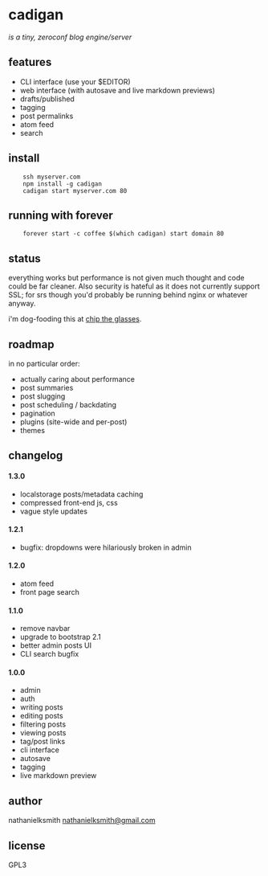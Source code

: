 # cadigan

_is a tiny, zeroconf blog engine/server_

## features

 * CLI interface (use your $EDITOR)
 * web interface (with autosave and live markdown previews)
 * drafts/published
 * tagging
 * post permalinks
 * atom feed
 * search

## install

        ssh myserver.com
        npm install -g cadigan
        cadigan start myserver.com 80

## running with forever

        forever start -c coffee $(which cadigan) start domain 80

## status

everything works but performance is not given much thought and code could be
far cleaner. Also security is hateful as it does not currently support SSL; for
srs though you'd probably be running behind nginx or whatever anyway.

i'm dog-fooding this at [chip the glasses](http://chiptheglasses.com).


## roadmap

in no particular order:

 * actually caring about performance
 * post summaries
 * post slugging
 * post scheduling / backdating
 * pagination
 * plugins (site-wide and per-post)
 * themes

## changelog

#### 1.3.0

 * localstorage posts/metadata caching
 * compressed front-end js, css
 * vague style updates

#### 1.2.1

 * bugfix: dropdowns were hilariously broken in admin

#### 1.2.0

 * atom feed
 * front page search

#### 1.1.0

 * remove navbar
 * upgrade to bootstrap 2.1
 * better admin posts UI
 * CLI search bugfix

#### 1.0.0

 * admin
 * auth
 * writing posts
 * editing posts
 * filtering posts
 * viewing posts
 * tag/post links
 * cli interface
 * autosave
 * tagging
 * live markdown preview

## author

nathanielksmith <nathanielksmith@gmail.com>

## license

GPL3
